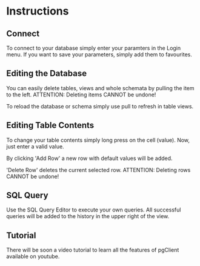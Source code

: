 # Instructions

## Connect

To connect to your database simply enter your paramters in the Login menu.
If you want to save your parameters, simply add them to favourites.

## Editing the Database

You can easily delete tables, views and whole schemata by pulling the item to the left.
ATTENTION: Deleting items CANNOT be undone!

To reload the database or schema simply use pull to refresh in table views.

## Editing Table Contents

To change your table contents simply long press on the cell (value).
Now, just enter a valid value.

By clicking 'Add Row' a new row with default values will be added.

'Delete Row' deletes the current selected row.
ATTENTION: Deleting rows CANNOT be undone!

## SQL Query

Use the SQL Query Editor to execute your own queries.
All successful queries will be added to the history in the upper right of the view.

## Tutorial

There will be soon a video tutorial to learn all the features of pgClient available on youtube.
